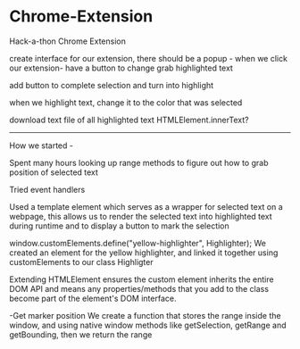 # Chrome-Extension
Hack-a-thon Chrome Extension


create interface for our extension, there should be a popup - when we click our extension- have a button to change grab highlighted text


add button to complete selection and turn into highlight


when we highlight text, change it to the color that was selected

download text file of all highlighted text
HTMLElement.innerText?
********************************************************
How we started -

Spent many hours looking up range methods to figure out how to grab position of selected text

Tried event handlers



Used a template element which serves as a wrapper for selected text on a webpage, this allows us to render the selected text into highlighted text during runtime and to display a button to mark the selection

window.customElements.define("yellow-highlighter", Highlighter);
We created an element for the yellow highlighter, and linked it together using customElements to our class Highligter

Extending HTMLElement ensures the custom element inherits the entire DOM API and means any properties/methods that you add to the class become part of the element's DOM interface.

-Get marker position
We create a function that stores the range inside the window, and using native window methods like getSelection, getRange and getBounding, then we return the range

